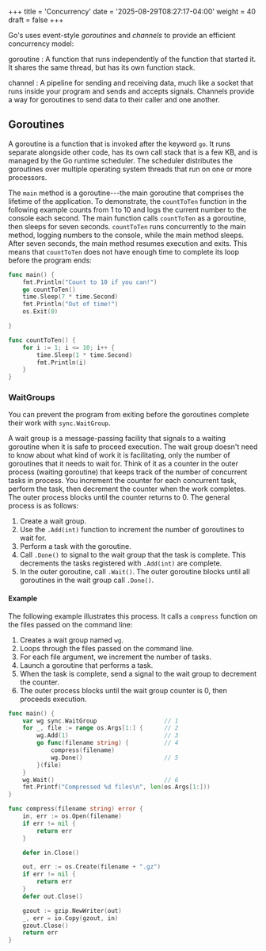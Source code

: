 +++
title = 'Concurrency'
date = '2025-08-29T08:27:17-04:00'
weight = 40
draft = false
+++


Go's uses event-style _goroutines_ and _channels_ to provide an efficient concurrency model:

goroutine
: A function that runs independently of the function that started it. It shares the same thread, but has its own function stack.

channel
: A pipeline for sending and receiving data, much like a socket that runs inside your program and sends and accepts signals. Channels provide a way for goroutines to send data to their caller and one another.

## Goroutines

A goroutine is a function that is invoked after the keyword `go`. It runs separate alongside other code, has its own call stack that is a few KB, and is managed by the Go runtime scheduler. The scheduler distributes the goroutines over multiple operating system threads that run on one or more processors.

The `main` method is a goroutine---the main goroutine that comprises the lifetime of the application. To demonstrate, the `countToTen` function in the following example counts from 1 to 10 and logs the current number to the console each second. The main function calls `countToTen` as a goroutine, then sleeps for seven seconds. `countToTen` runs concurrently to the main method, logging numbers to the console, while the main method sleeps. After seven seconds, the main method resumes execution and exits. This means that `countToTen` does not have enough time to complete its loop before the program ends:

```go
func main() {
	fmt.Println("Count to 10 if you can!")
	go countToTen()
	time.Sleep(7 * time.Second)
	fmt.Println("Out of time!")
	os.Exit(0)

}

func countToTen() {
	for i := 1; i <= 10; i++ {
		time.Sleep(1 * time.Second)
		fmt.Println(i)
	}
}
```

### WaitGroups

You can prevent the program from exiting before the goroutines complete their work with `sync.WaitGroup`.

A wait group is a message-passing facility that signals to a waiting goroutine when it is safe to proceed execution. The wait group doesn't need to know about what kind of work it is facilitating, only the number of goroutines that it needs to wait for. Think of it as a counter in the outer process (waiting goroutine) that keeps track of the number of concurrent tasks in process. You increment the counter for each concurrent task, perform the task, then decrement the counter when the work completes. The outer process blocks until the counter returns to 0. The general process is as follows:
1. Create a wait group.
2. Use the `.Add(int)` function to increment the number of goroutines to wait for.
3. Perform a task with the goroutine.
4. Call `.Done()` to signal to the wait group that the task is complete. This decrements the tasks registered with `.Add(int)` are complete.
5. In the outer goroutine, call `.Wait()`. The outer goroutine blocks until all goroutines in the wait group call `.Done()`.

#### Example

The following example illustrates this process. It calls a `compress` function on the files passed on the command line:
1. Creates a wait group named `wg`.
2. Loops through the files passed on the command line.
3. For each file argument, we increment the number of tasks.
4. Launch a goroutine that performs a task.
5. When the task is complete, send a signal to the wait group to decrement the counter.
6. The outer process blocks until the wait group counter is 0, then proceeds execution.

```go
func main() {
	var wg sync.WaitGroup                   // 1
	for _, file := range os.Args[1:] {      // 2
		wg.Add(1)                           // 3
		go func(filename string) {          // 4
			compress(filename)
			wg.Done()                       // 5
		}(file)
	}
	wg.Wait()                               // 6
	fmt.Printf("Compressed %d files\n", len(os.Args[1:]))
}

func compress(filename string) error {
	in, err := os.Open(filename)
	if err != nil {
		return err
	}

	defer in.Close()

	out, err := os.Create(filename + ".gz")
	if err != nil {
		return err
	}
	defer out.Close()

	gzout := gzip.NewWriter(out)
	_, err = io.Copy(gzout, in)
	gzout.Close()
	return err
}
```